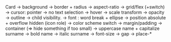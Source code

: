 <!DOCTYPE html>
<html lang="fr">
    <head>
        <meta charset="utf8"/>
        <title>Test</title>
        <!--
        <meta name="theme-color" media="(prefers-color-scheme: light)" content="cyan" />
        <meta name="theme-color" media="(prefers-color-scheme: dark)" content="black" />
        -->
        <meta name="color-scheme" content="dark light">
        <meta name="viewport" content="width=device-width, initial-scale=1"/>
        <link   href="./index.css"  rel="stylesheet" blocking="render">
        <script  src="./index.js"  type="module"     blocking="render" async></script>
    </head>
    <body>
        <main>
            Card
                -> background
                -> border + radius
                -> aspect-ratio
                -> grid/flex (+switch)
                -> cursor: pointer
                -> no text selection
                -> hover
                    -> scale transform
                    -> opacity
                    -> outline
                    -> child visibility.
                -> font : word break + ellipse
                -> position absolute + overflow hidden (icon role)
                -> color scheme switch
                -> margin/padding
                -> container (=> hide something if too small)
                -> uppercase name + capitalize surname
                -> bold name
                -> italic surname
                -> font-size
                -> gap
                -> place-*
        </main>
    </body>
</html>